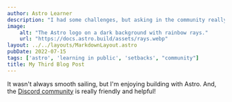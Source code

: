 ```yaml
---
author: Astro Learner
description: "I had some challenges, but asking in the community really helped!"
image:
    alt: "The Astro logo on a dark background with rainbow rays."
    url: "https://docs.astro.build/assets/rays.webp"
layout: ../../layouts/MarkdownLayout.astro
pubDate: 2022-07-15
tags: ['astro', 'learning in public', 'setbacks', "community"]
title: My Third Blog Post
---
```


It wasn't always smooth sailing, but I'm enjoying building with Astro. And, the [Discord community](https://astro.build/chat) is really friendly and helpful!
